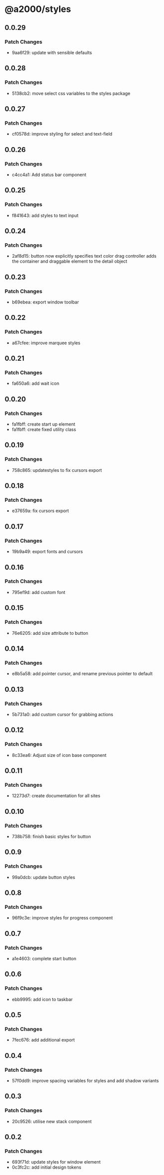 # @a2000/styles

## 0.0.29

### Patch Changes

- 9aa6f29: update with sensible defaults

## 0.0.28

### Patch Changes

- 5138cb2: move select css variables to the styles package

## 0.0.27

### Patch Changes

- cf0578d: improve styling for select and text-field

## 0.0.26

### Patch Changes

- c4cc4a1: Add status bar component

## 0.0.25

### Patch Changes

- f841643: add styles to text input

## 0.0.24

### Patch Changes

- 2af8d15: button now explicitly specifies text color
  drag controller adds the container and draggable element to the detail object

## 0.0.23

### Patch Changes

- b69ebea: export window toolbar

## 0.0.22

### Patch Changes

- a67cfee: improve marquee styles

## 0.0.21

### Patch Changes

- fa650a6: add wait icon

## 0.0.20

### Patch Changes

- fa1fbff: create start up element
- fa1fbff: create fixed utility class

## 0.0.19

### Patch Changes

- 758c865: updatestyles to fix cursors export

## 0.0.18

### Patch Changes

- e37659a: fix cursors export

## 0.0.17

### Patch Changes

- 19b9a49: export fonts and cursors

## 0.0.16

### Patch Changes

- 795ef9d: add custom font

## 0.0.15

### Patch Changes

- 76e6205: add size attribute to button

## 0.0.14

### Patch Changes

- e8b5a58: add pointer cursor, and rename previous pointer to default

## 0.0.13

### Patch Changes

- 5b731a0: add custom cursor for grabbing actions

## 0.0.12

### Patch Changes

- 8c33ea6: Adjust size of icon base component

## 0.0.11

### Patch Changes

- 12273d7: create documentation for all sites

## 0.0.10

### Patch Changes

- 738b758: finish basic styles for button

## 0.0.9

### Patch Changes

- 99a0dcb: update button styles

## 0.0.8

### Patch Changes

- 96f9c3e: improve styles for progress component

## 0.0.7

### Patch Changes

- a1e4603: complete start button

## 0.0.6

### Patch Changes

- ebb9995: add icon to taskbar

## 0.0.5

### Patch Changes

- 7fec676: add additional export

## 0.0.4

### Patch Changes

- 57f0dd9: improve spacing variables for styles and add shadow variants

## 0.0.3

### Patch Changes

- 20c9526: utilise new stack component

## 0.0.2

### Patch Changes

- 693f71d: update styles for window element
- 0c3fc2c: add initial design tokens
